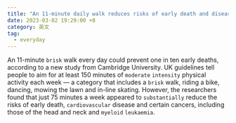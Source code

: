 ```yaml
---
title: "An 11-minute daily walk reduces risks of early death and disease"
date: 2023-03-02 19:29:00 +8
category: 英文
tag:
  - everyday
---
```


An 11-minute `brisk` walk every day could prevent one in ten early deaths, according to a new study from Cambridge University. UK guidelines tell people to aim for at least 150 minutes of `moderate` `intensity` physical activity each week — a category that includes a `brisk` walk, riding a bike, dancing, mowing the lawn and in-line skating. However, the researchers found that just 75 minutes a week appeared to `substantially` reduce the risks of early death, `cardiovascular` disease and certain cancers, including those of the head and neck and `myeloid` `leukaemia`.
